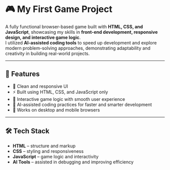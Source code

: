 # 🎮 My First Game Project

A fully functional browser-based game built with **HTML, CSS, and JavaScript**, showcasing my skills in **front-end development, responsive design, and interactive game logic**.  
I utilized **AI-assisted coding tools** to speed up development and explore modern problem-solving approaches, demonstrating adaptability and creativity in building real-world projects.

---

## 🚀 Features
- 🎨 Clean and responsive UI  
- ⚡ Built using HTML, CSS, and JavaScript only  
- 🧠 Interactive game logic with smooth user experience  
- 🤖 AI-assisted coding practices for faster and smarter development  
- 📱 Works on desktop and mobile browsers  

---

## 🛠️ Tech Stack
- **HTML** – structure and markup  
- **CSS** – styling and responsiveness  
- **JavaScript** – game logic and interactivity  
- **AI Tools** – assisted in debugging and improving efficiency  
  
